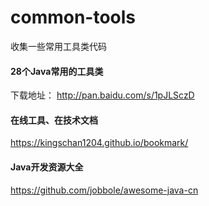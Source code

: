 # common-tools
收集一些常用工具类代码


#### 28个Java常用的工具类
下载地址： http://pan.baidu.com/s/1pJLSczD

#### 在线工具、在技术文档
https://kingschan1204.github.io/bookmark/

#### Java开发资源大全
https://github.com/jobbole/awesome-java-cn
